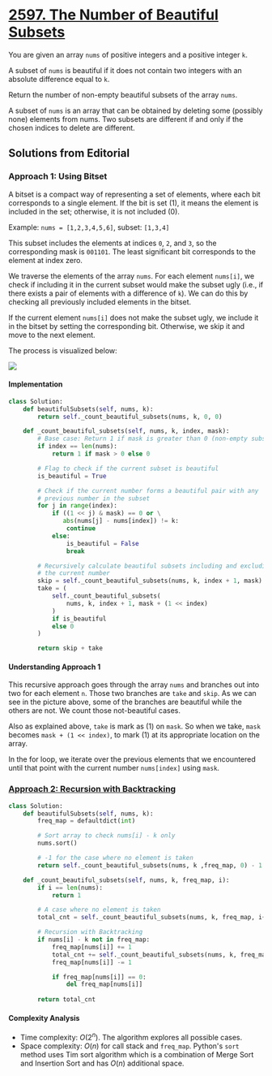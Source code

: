 # [2597. The Number of Beautiful Subsets](https://leetcode.com/problems/the-number-of-beautiful-subsets/description/?envType=daily-question&envId=2024-05-23)

You are given an array `nums` of positive integers and a positive integer `k`.

A subset of `nums` is beautiful if it does not contain two integers with an absolute difference equal to `k`.

Return the number of non-empty beautiful subsets of the array `nums`.

A subset of `nums` is an array that can be obtained by deleting some (possibly none) elements from nums. Two subsets are different if and only if the chosen indices to delete are different.

## Solutions from Editorial

### Approach 1: Using Bitset

A bitset is a compact way of representing a set of elements, where each bit corresponds to a single element. If the bit is set (1), it means the element is included in the set; otherwise, it is not included (0).

Example: `nums = [1,2,3,4,5,6]`, subset: `[1,3,4]`

This subset includes the elements at indices `0`, `2`, and `3`, so the corresponding mask is `001101`. The least significant bit corresponds to the element at index zero.

We traverse the elements of the array `nums`. For each element `nums[i]`, we check if including it in the current subset would make the subset ugly (i.e., if there exists a pair of elements with a difference of `k`). We can do this by checking all previously included elements in the bitset.

If the current element `nums[i]` does not make the subset ugly, we include it in the bitset by setting the corresponding bit. Otherwise, we skip it and move to the next element.

The process is visualized below:

![](https://leetcode.com/problems/the-number-of-beautiful-subsets/Figures/2597/bitset.png)

#### Implementation

```python
class Solution:
    def beautifulSubsets(self, nums, k):
        return self._count_beautiful_subsets(nums, k, 0, 0)

    def _count_beautiful_subsets(self, nums, k, index, mask):
        # Base case: Return 1 if mask is greater than 0 (non-empty subset)
        if index == len(nums):
            return 1 if mask > 0 else 0

        # Flag to check if the current subset is beautiful
        is_beautiful = True

        # Check if the current number forms a beautiful pair with any 
        # previous number in the subset
        for j in range(index):
            if ((1 << j) & mask) == 0 or \
               abs(nums[j] - nums[index]) != k:
                continue
            else:
                is_beautiful = False
                break

        # Recursively calculate beautiful subsets including and excluding 
        # the current number
        skip = self._count_beautiful_subsets(nums, k, index + 1, mask)
        take = (
            self._count_beautiful_subsets(
                nums, k, index + 1, mask + (1 << index)
            )
            if is_beautiful
            else 0
        )

        return skip + take
```

#### Understanding Approach 1

This recursive approach goes through the array `nums` and branches out into two for each element `n`. Those two branches are `take` and `skip`. As we can see in the picture above, some of the branches are beautiful while the others are not. We count those not-beautiful cases.

Also as explained above, `take` is mark as (1) on `mask`. So when we take, `mask` becomes `mask + (1 << index)`, to mark (1) at its appropriate location on the array.

In the for loop, we iterate over the previous elements that we encountered until that point with the current number `nums[index]` using `mask`.

### [Approach 2: Recursion with Backtracking](https://leetcode.com/problems/the-number-of-beautiful-subsets/editorial/?envType=daily-question&envId=2024-05-23#approach-2-recursion-with-backtracking)

```python
class Solution:
    def beautifulSubsets(self, nums, k):
        freq_map = defaultdict(int)

		# Sort array to check nums[i] - k only
        nums.sort()

		# -1 for the case where no element is taken
        return self._count_beautiful_subsets(nums, k ,freq_map, 0) - 1

    def _count_beautiful_subsets(self, nums, k, freq_map, i):
        if i == len(nums):
            return 1

		# A case where no element is taken
        total_cnt = self._count_beautiful_subsets(nums, k, freq_map, i+1)

		# Recursion with Backtracking
        if nums[i] - k not in freq_map:
            freq_map[nums[i]] += 1
            total_cnt += self._count_beautiful_subsets(nums, k, freq_map, i+1)
            freq_map[nums[i]] -= 1

            if freq_map[nums[i]] == 0:
                del freq_map[nums[i]]
            
        return total_cnt
```

#### Complexity Analysis
- Time complexity: $O(2^n)$. The algorithm explores all possible cases.
- Space complexity: $O(n)$ for call stack and `freq_map`. Python's `sort` method uses Tim sort algorithm which is a combination of Merge Sort and Insertion Sort and has $O(n)$ additional space.

